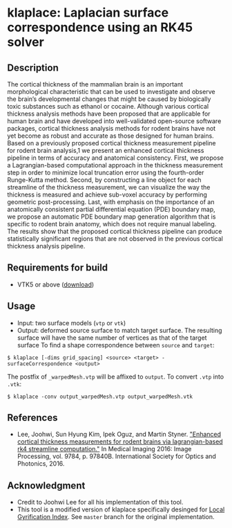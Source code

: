 # klaplace: Laplacian surface correspondence using an RK45 solver

## Description
The cortical thickness of the mammalian brain is an important morphological characteristic that can be used to investigate and observe the brain’s developmental changes that might be caused by biologically toxic substances such as ethanol or cocaine. Although various cortical thickness analysis methods have been proposed that are applicable for human brain and have developed into well-validated open-source software packages, cortical thickness analysis methods for rodent brains have not yet become as robust and accurate as those designed for human brains. Based on a previously proposed cortical thickness measurement pipeline for rodent brain analysis,1 we present an enhanced cortical thickness pipeline in terms of accuracy and anatomical consistency. First, we propose a Lagrangian-based computational approach in the thickness measurement step in order to minimize local truncation error using the fourth-order Runge-Kutta method. Second, by constructing a line object for each streamline of the thickness measurement, we can visualize the way the thickness is measured and achieve sub-voxel accuracy by performing geometric post-processing. Last, with emphasis on the importance of an anatomically consistent partial differential equation (PDE) boundary map, we propose an automatic PDE boundary map generation algorithm that is specific to rodent brain anatomy, which does not require manual labeling. The results show that the proposed cortical thickness pipeline can produce statistically significant regions that are not observed in the previous cortical thickness analysis pipeline.

## Requirements for build
* VTK5 or above (<a href="https://vtk.org/download/">download</a>)

## Usage
* Input: two surface models (`vtp` or `vtk`)
* Output: deformed source surface to match target surface. The resulting surface will have the same number of vertices as that of the target surface
To find a shape correspondence between `source` and `target`:
```
$ klaplace [-dims grid_spacing] <source> <target> -surfaceCorrespondence <output>
```
The postfix of `_warpedMesh.vtp` will be affixed to `output`. To convert `.vtp` into `.vtk`:
```
$ klaplace -conv output_warpedMesh.vtp output_warpedMesh.vtk
```

## References
* Lee, Joohwi, Sun Hyung Kim, Ipek Oguz, and Martin Styner. <a href="https://www.ncbi.nlm.nih.gov/pmc/articles/PMC4825173/">"Enhanced cortical thickness measurements for rodent brains via lagrangian-based rk4 streamline computation."</a> In Medical Imaging 2016: Image Processing, vol. 9784, p. 97840B. International Society for Optics and Photonics, 2016.</li>

## Acknowledgment
* Credit to Joohwi Lee for all his implementation of this tool.
* This tool is a modified version of klaplace specifically desinged for <a href="https://github.com/ilwoolyu/LocalGyrificationIndex">Local Gyrification Index</a>. See `master` branch for the original implementation.
